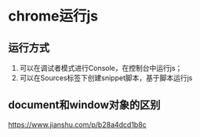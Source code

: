 # chrome运行js

## 运行方式
1. 可以在调试者模式进行Console，在控制台中运行js；
2. 可以在Sources标签下创建snippet脚本，基于脚本运行js

## document和window对象的区别
https://www.jianshu.com/p/b28a4dcd1b8c